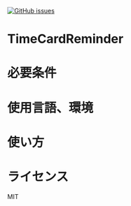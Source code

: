 <a href="https://github.com/Nao6165/TimeCardReminder/issues"><img alt="GitHub issues" src="https://img.shields.io/github/issues/Nao6165/TimeCardReminder"></a>
# TimeCardReminder
# 必要条件
# 使用言語、環境
# 使い方
# ライセンス
MIT
